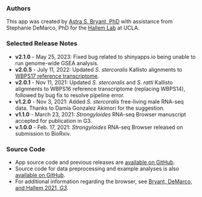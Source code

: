 ### Authors
This app was created by [Astra S. Bryant, PhD](https://scholar.google.com/citations?user=uSGqqakAAAAJ&hl=en) with assistance from Stephanie DeMarco, PhD for the [Hallem Lab](http://www.hallemlab.com/) at UCLA.  

### Selected Release Notes
- **v2.1.0** - May 25, 2023: Fixed bug related to shinyapps.io being unable to run genome-wide GSEA analysis.
- **v2.0.5** - July 11, 2022: Updated *S. stercoralis* Kallisto alignments to [WBPS17 reference transcriptome](https://wbparasite.wordpress.com/2016/12/05/announcing-wormbase-parasite-release-8/).
- **v2.0.1** - Nov 11, 2021:
Updated *S. stercoralis* and *S. ratti* Kallisto alignments to WBPS16 reference transcriptome (replacing WBPS14), followed by bug fix to resolve pipeline error.
- **v1.2.0** - Nov 3, 2021:
Added *S. stercoralis* free-living male RNA-seq data. Thanks to Damia Gonzalez Akimori for the suggestion.
- **v1.1.0** - March 23, 2021:
*Strongyloides* RNA-seq Browser manuscript accepted for publication in G3.
- **v.1.0.0** - Feb. 17, 2021:
*Strongyloides* RNA-seq Browser released on submission to BioRxiv. 

### Source Code
- App source code and previous releases are [available on GitHub](https://github.com/HallemLab/Strongyloides_RNAseq_Browser).  
- Source code for data preprocessing and example analyses is also [available on GitHub](https://github.com/HallemLab/Bryant-DeMarco-Hallem-2021).
- For additional information regarding the browser, see [Bryant, DeMarco, and Hallem 2021, *G3*](https://academic.oup.com/g3journal/article/11/5/jkab104/6212650). 